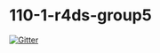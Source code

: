 # 110-1-r4ds-group5

[![Gitter](https://badges.gitter.im/110-1-r4ds/group5.svg)](https://gitter.im/110-1-r4ds/group5?utm_source=badge&utm_medium=badge&utm_campaign=pr-badge)
